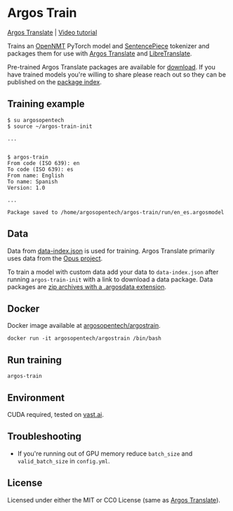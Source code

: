 # Argos Train

[Argos Translate](https://github.com/argosopentech/argos-translate) | [Video tutorial](https://odysee.com/@argosopentech:7/training-an-Argos-Translate-model-tutorial-2022:2?r=DMnK7NqdPNHRCfwhmKY9LPow3PqVUUgw)

Trains an [OpenNMT](https://opennmt.net/) PyTorch model and [SentencePiece](https://github.com/google/sentencepiece) tokenizer and packages them for use with [Argos Translate](https://github.com/argosopentech/argos-translate) and [LibreTranslate](https://libretranslate.com). 

Pre-trained Argos Translate packages are available for [download](https://www.argosopentech.com/argospm/index/). If you have trained models you're willing to share please reach out so they can be published on the [package index](https://github.com/argosopentech/argospm-index).

## Training example
```
$ su argosopentech
$ source ~/argos-train-init

...


$ argos-train
From code (ISO 639): en
To code (ISO 639): es
From name: English
To name: Spanish
Version: 1.0

...

Package saved to /home/argosopentech/argos-train/run/en_es.argosmodel
```

## Data
Data from [data-index.json](/data-index.json) is used for training. Argos Translate primarily uses data from the [Opus project](http://opus.nlpl.eu/). 

To train a model with custom data add your data to `data-index.json` after running `argos-train-init` with a link to download a data package. Data packages are [zip archives with a .argosdata extension](http://data.argosopentech.com/data-wikimedia-en_sk.argosdata).

## Docker
Docker image available at [argosopentech/argostrain](https://hub.docker.com/repository/docker/argosopentech/argostrain).

```
docker run -it argosopentech/argostrain /bin/bash

```

## Run training
```
argos-train

```

## Environment
CUDA required, tested on [vast.ai](https://vast.ai/).

## Troubleshooting
- If you're running out of GPU memory reduce `batch_size` and `valid_batch_size` in `config.yml`.

## License
Licensed under either the MIT or CC0 License (same as [Argos Translate](https://www.argosopentech.com/)).

